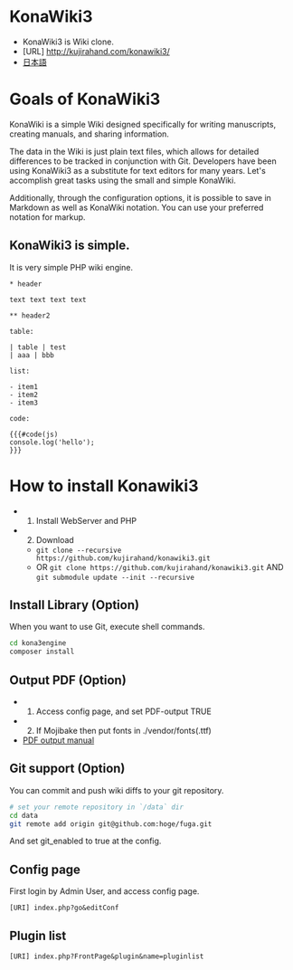 # KonaWiki3

- KonaWiki3 is Wiki clone.
- [URL] http://kujirahand.com/konawiki3/
- [日本語](README-ja.md)

# Goals of KonaWiki3

KonaWiki is a simple Wiki designed specifically for writing manuscripts, creating manuals, and sharing information.

The data in the Wiki is just plain text files, which allows for detailed differences to be tracked in conjunction with Git.
Developers have been using KonaWiki3 as a substitute for text editors for many years. Let's accomplish great tasks using the small and simple KonaWiki.

Additionally, through the configuration options, it is possible to save in Markdown as well as KonaWiki notation. You can use your preferred notation for markup.

## KonaWiki3 is simple.

It is very simple PHP wiki engine.

```
* header

text text text text

** header2

table:

| table | test
| aaa | bbb

list:

- item1
- item2
- item3

code:

{{{#code(js)
console.log('hello');
}}}
```

# How to install Konawiki3

- 1. Install WebServer and PHP
- 2. Download
  - `git clone --recursive https://github.com/kujirahand/konawiki3.git`
  - OR `git clone https://github.com/kujirahand/konawiki3.git` AND `git submodule update --init --recursive`

## Install Library (Option)

When you want to use Git, execute shell commands.

```sh
cd kona3engine
composer install
```

## Output PDF (Option)

- 1. Access config page, and set PDF-output TRUE
- 2. If Mojibake then put fonts in ./vendor/fonts(.ttf)
- [PDF output manual](https://kujirahand.com/konawiki3/index.php?PDF%E5%87%BA%E5%8A%9B%E6%A9%9F%E8%83%BD)

## Git support (Option)

You can commit and push wiki diffs to your git repository.

```sh
# set your remote repository in `/data` dir
cd data
git remote add origin git@github.com:hoge/fuga.git
```

And set git_enabled to true at the config.

## Config page

First login by Admin User, and access config page.

```
[URI] index.php?go&editConf
```

## Plugin list

```
[URI] index.php?FrontPage&plugin&name=pluginlist
```
